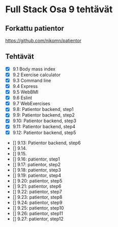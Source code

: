 # Full Stack Osa 9 tehtävät

## Forkattu patientor

https://github.com/nikomn/patientor

## Tehtävät

- [x] 9.1 Body mass index
- [x] 9.2 Exercise calculator
- [x] 9.3 Command line
- [x] 9.4 Express
- [x] 9.5 WebBMI
- [x] 9.6 Eslint
- [x] 9.7 WebExercises
- [x] 9.8: Patientor backend, step1
- [x] 9.9: Patientor backend, step2
- [x] 9.10: Patientor backend, step3
- [x] 9.11: Patientor backend, step4
- [x] 9.12: Patientor backend, step5
- [] 9.13: Patientor backend, step6
- [] 9.14.
- [] 9.15.
- [] 9.16: patientor, step1
- [] 9.17: patientor, step2
- [] 9.18: patientor, step3
- [] 9.19: patientor, step4
- [] 9.20: patientor, step5
- [] 9.21: patientor, step6
- [] 9.22: patientor, step7
- [] 9.23: patientor, step8
- [] 9.24: patientor, step9
- [] 9.25: patientor, step10
- [] 9.26: patientor, step11
- [] 9.27: patientor, step12
